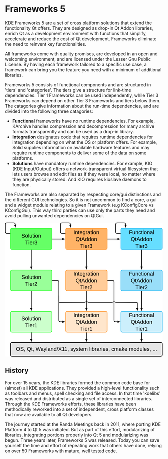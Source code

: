 # Frameworks 5

KDE Frameworks 5 are a set of cross platform solutions that extend the functionality Qt offers. They are designed as drop-in Qt Addon libraries, enrich Qt as a development environment with functions that simplify, accelerate and reduce the cost of Qt development. Frameworks eliminate the need to reinvent key functionalities.

All frameworks come with quality promises, are developed in an open and welcoming environment, and are licensed under the Lesser Gnu Public License. By having each framework tailored to a specific use case, a framework can bring you the feature you need with a minimum of additional libraries.

Frameworks 5 consists of functional components and are structured in 'tiers' and 'categories'. The tiers give a structure for link-time dependencies. Tier 1 Frameworks can be used independently, while Tier 3 Frameworks can depend on other Tier 3 Frameworks and tiers below them. The catagories give information about the run-time dependencies, and are divided into the following three catagories:

* **Functional** frameworks have no runtime dependencies. For example, KArchive handles compression and decompression for many archive formats transparently and can be used as a drop-in library.
* **Integration** designates code that requires runtime dependencies for integration depending on what the OS or platform offers. For example, Solid supplies information on available hardware features and may require runtime components to deliver some of the data on some platforms.
* **Solutions** have mandatory runtime dependencies. For example, KIO (KDE Input/Output) offers a network-transparent virtual filesystem that lets users browse and edit files as if they were local, no matter where they are physically stored. And KIO requires kioslave daemons to function.

The Frameworks are also separated by respecting core/gui distinctions and the different GUI technologies. So it is not uncommon to find a core, a gui and a widget module relating to a given Framework (e.g KConfigCore vs KConfigGui). This way third parties can use only the parts they need and avoid pulling unwanted dependencies on QtGui.

![Frameworks 5 separates the KDE libraries into modules with clear dependencies.](screenshots/kf5_tier_organization.png)

## History
For over 15 years, the KDE libraries formed the common code base for (almost) all KDE applications. They provided a high-level functionality such as toolbars and menus, spell checking and file access. In that time 'kdelibs' was released and distributed as a single set of interconnected libraries. Through the KDE Frameworks efforts, these libraries have been methodically reworked into a set of independent, cross platform classes that now are available to all Qt developers.

The journey started at the Randa Meetings back in 2011, where porting KDE Platform 4 to Qt 5 was initiated. But as part of this effort, modularizing of libraries, integrating portions properly into Qt 5 and modularizing was begun. Three years later, Frameworks 5 was released. Today you can save yourself the time and effort of repeating work that others have done, relying on over 50 Frameworks with mature, well tested code.

